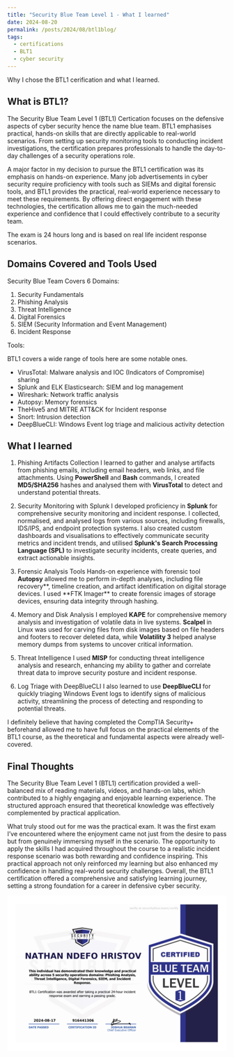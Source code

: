 ```yaml
---
title: "Security Blue Team Level 1 - What I learned"
date: 2024-08-20
permalink: /posts/2024/08/btl1blog/
tags:
  - certifications
  - BLT1
  - cyber security
---
```


Why I chose the BTL1 cerification and what I learned.

## What is BTL1?

The Security Blue Team Level 1 (BTL1) Certication focuses on the defensive aspects of cyber security hence the name blue team. BTL1 emphasises practical, hands-on skills that are directly applicable to real-world scenarios. From setting up security monitoring tools to conducting incident investigations, the certification prepares professionals to handle the day-to-day challenges of a security operations role.

A major factor in my decision to pursue the BTL1 certification was its emphasis on hands-on experience. Many job advertisements in cyber security require proficiency with tools such as SIEMs and digital forensic tools, and BTL1 provides the practical, real-world experience necessary to meet these requirements. By offering direct engagement with these technologies, the certification allows me to gain the much-needed experience and confidence that I could effectively contribute to a security team.

The exam is 24 hours long and is based on real life incident response scenarios.

## Domains Covered and Tools Used

Security Blue Team Covers 6 Domains:

1. Security Fundamentals
2. Phishing Analysis
3. Threat Intelligence
4. Digital Forensics
5. SIEM (Security Information and Event Management)
6. Incident Response

Tools:

BTL1 covers a wide range of tools here are some notable ones.

- VirusTotal: Malware analysis and IOC (Indicators of Compromise) sharing
- Splunk and ELK Elasticsearch: SIEM and log management
- Wireshark: Network traffic analysis
- Autopsy: Memory forensics
- TheHive5 and MITRE ATT&CK for Incident response
- Snort: Intrusion detection
- DeepBlueCLI: Windows Event log triage and malicious activity detection

## What I learned

1. Phishing Artifacts Collection
   I learned to gather and analyse artifacts from phishing emails, including email headers, web links, and file attachments. Using **PowerShell** and **Bash** commands, I created **MD5/SHA256** hashes and analysed them with **VirusTotal** to detect and understand potential threats.

2. Security Monitoring with Splunk
   I developed proficiency in **Splunk** for comprehensive security monitoring and incident response. I collected, normalised, and analysed logs from various sources, including firewalls, IDS/IPS, and endpoint protection systems. I also created custom dashboards and visualisations to effectively communicate security metrics and incident trends, and utilised **Splunk's Search Processing Language (SPL)** to investigate security incidents, create queries, and extract actionable insights.

3. Forensic Analysis Tools
   Hands-on experience with forensic tool **Autopsy** allowed me to perform in-depth analyses, including file recovery**, timeline creation, and artifact identification on digital storage devices. I used **FTK Imager\*\* to create forensic images of storage devices, ensuring data integrity through hashing.

4. Memory and Disk Analysis
   I employed **KAPE** for comprehensive memory analysis and investigation of volatile data in live systems. **Scalpel** in Linux was used for carving files from disk images based on file headers and footers to recover deleted data, while **Volatility 3** helped analyse memory dumps from systems to uncover critical information.

5. Threat Intelligence
   I used **MISP** for conducting threat intelligence analysis and research, enhancing my ability to gather and correlate threat data to improve security posture and incident response.

6. Log Triage with DeepBlueCLI
   I also learned to use **DeepBlueCLI** for quickly triaging Windows Event logs to identify signs of malicious activity, streamlining the process of detecting and responding to potential threats.

I definitely believe that having completed the CompTIA Security+ beforehand allowed me to have full focus on the practical elements of the BTL1 course, as the theoretical and fundamental aspects were already well-covered.

## Final Thoughts

The Security Blue Team Level 1 (BTL1) certification provided a well-balanced mix of reading materials, videos, and hands-on labs, which contributed to a highly engaging and enjoyable learning experience. The structured approach ensured that theoretical knowledge was effectively complemented by practical application.

What truly stood out for me was the practical exam. It was the first exam I’ve encountered where the enjoyment came not just from the desire to pass but from genuinely immersing myself in the scenario. The opportunity to apply the skills I had acquired throughout the course to a realistic incident response scenario was both rewarding and confidence inspiring. This practical approach not only reinforced my learning but also enhanced my confidence in handling real-world security challenges. Overall, the BTL1 certification offered a comprehensive and satisfying learning journey, setting a strong foundation for a career in defensive cyber security.

<img src='/images/Blue Team Level 1.jpg'>
